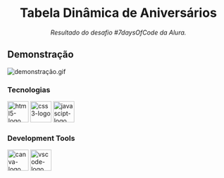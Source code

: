 <h1 align="center">Tabela Dinâmica de Aniversários</h1>
<p align="center"><i>Resultado do desafio #7daysOfCode da Alura.</i></p>




##  Demonstração
![demonstração.gif](https://user-images.githubusercontent.com/110778956/225972774-497ab538-d889-401d-9c93-ef17543b3de8.gif)



### Tecnologias
<p display="inline-block">
  <img width="48" src="https://cdn.jsdelivr.net/gh/devicons/devicon/icons/html5/html5-original.svg" alt="html5-logo"/>
  <img width="48" src="https://cdn.jsdelivr.net/gh/devicons/devicon/icons/css3/css3-original.svg" alt="css3-logo"/>
  <img width="48" src="https://cdn.jsdelivr.net/gh/devicons/devicon/icons/javascript/javascript-original.svg" alt="javascipt-logo"/>
</p>
                                                                                                  
### Development Tools

<p display="inline-block">
  <img width="48" src="https://cdn.jsdelivr.net/gh/devicons/devicon/icons/canva/canva-original.svg" alt="canva-logo"/>
  <img width="48" src="https://cdn.jsdelivr.net/gh/devicons/devicon/icons/visualstudio/visualstudio-plain.svg" alt="vscode-logo"/>
</p>



